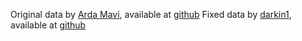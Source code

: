 Original data by [Arda Mavi](https://github.com/ardamavi), available at [github](https://github.com/ardamavi/Sign-Language-Digits-Dataset)
Fixed data by [darkin1](https://github.com/darkin1), available at [github](https://github.com/darkin1/sign-language-digits-ml)
